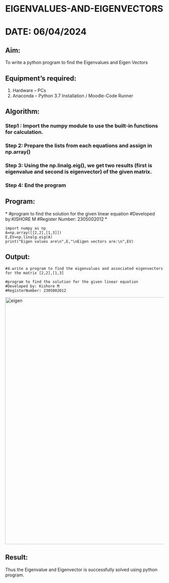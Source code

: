 # EIGENVALUES-AND-EIGENVECTORS
# DATE: 06/04/2024
## Aim:
To write a python program to find the Eigenvalues and Eigen Vectors
## Equipment’s required:
1. 	Hardware – PCs
2. 	Anaconda – Python 3.7 Installation / Moodle-Code Runner
## Algorithm:
### Step1 : Import the numpy module to use the built-in functions for calculation.
### Step 2: Prepare the lists from each equations and assign in np.array()
### Step 3: Using the np.linalg.eig(),  we get two results (first is eigenvalue and second is eigenvector) of the given matrix.
### Step 4: End the program
## Program:
\*
#program to find the solution for the given linear equation
#Developed by:KISHORE M
#Register Number: 2305002012
\*
```
import numpy as np
A=np.array([[2,2],[1,3]])
E,EV=np.linalg.eig(A)
print("Eigen values are\n",E,"\nEigen vectors are:\n",EV)
```
## Output:
```
#4.write a program to find the eigenvalues and associated eigenvectors for the matrix [2,2],[1,3]
```
```
#program to find the solution for the given linear equation
#Developed by: Kishore M
#RegisterNumber: 2305002012
```
<img width="785" alt="eigen" src="https://github.com/kishore07062005/EIGENVALUES-AND-EIGENVECTORS/assets/156066116/05f28ae0-93a7-415b-a695-5ba0c4d3d675">

## Result:
Thus the Eigenvalue and Eigenvector is successfully solved using python program.
